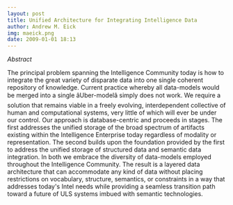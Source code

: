 ```yaml
---
layout: post
title: Unified Architecture for Integrating Intelligence Data
author: Andrew M. Eick
img: maeick.png
date: 2009-01-01 18:13
---
```

*Abstract*

The principal problem spanning the Intelligence Community today is how to integrate the great variety of disparate data into one single coherent repository of knowledge. Current practice whereby all data-models would be merged into a single âUber-modelâ simply does not work. We require a solution that remains viable in a freely evolving, interdependent collective of human and computational systems, very little of which will ever be under our control. Our approach is database-centric and proceeds in stages. The first addresses the unified storage of the broad spectrum of artifacts existing within the Intelligence Enterprise today regardless of modality or representation. The second builds upon the foundation provided by the first to address the unified storage of structured data and semantic data integration. In both we embrace the diversity of data-models employed throughout the Intelligence Community. The result is a layered data architecture that can accommodate any kind of data without placing restrictions on vocabulary, structure, semantics, or constraints in a way that addresses today's Intel needs while providing a seamless transition path toward a future of ULS systems imbued with semantic technologies.
